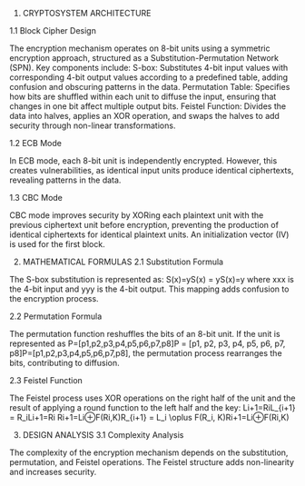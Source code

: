 1.	CRYPTOSYSTEM ARCHITECTURE

1.1 Block Cipher Design

The encryption mechanism operates on 8-bit units using a symmetric encryption approach, structured as a Substitution-Permutation Network (SPN). Key components include:
 	S-box: Substitutes 4-bit input values with corresponding 4-bit output values according to a predefined table, adding confusion and obscuring patterns in the data.
 	Permutation Table: Specifies how bits are shuffled within each unit to diffuse the input, ensuring that changes in one bit affect multiple output bits.
 	Feistel Function: Divides the data into halves, applies an XOR operation, and swaps the halves to add security through non-linear transformations.

1.2 ECB Mode

In ECB mode, each 8-bit unit is independently encrypted. However, this creates vulnerabilities, as identical input units produce identical ciphertexts, revealing patterns in the data.

1.3 CBC Mode

CBC mode improves security by XORing each plaintext unit with the previous ciphertext unit before encryption, preventing the production of identical ciphertexts for identical plaintext units. An initialization vector (IV) is used for the first block.



2. MATHEMATICAL FORMULAS
2.1 Substitution Formula

The S-box substitution is represented as:
S(x)=yS(x) = yS(x)=y
where xxx is the 4-bit input and yyy is the 4-bit output. This mapping adds confusion to the encryption process.


2.2 Permutation Formula

The permutation function reshuffles the bits of an 8-bit unit. If the unit is represented as P=[p1,p2,p3,p4,p5,p6,p7,p8]P = [p1, p2, p3, p4, p5, p6, p7, p8]P=[p1,p2,p3,p4,p5,p6,p7,p8], the permutation process rearranges the bits, contributing to diffusion.


2.3 Feistel Function

The Feistel process uses XOR operations on the right half of the unit and the result of applying a round function to the left half and the key:
Li+1=RiL_{i+1} = R_iLi+1=Ri Ri+1=Li⊕F(Ri,K)R_{i+1} = L_i \oplus F(R_i, K)Ri+1=Li⊕F(Ri,K)





3. DESIGN ANALYSIS
3.1 Complexity Analysis

The complexity of the encryption mechanism depends on the substitution, permutation, and Feistel operations. The Feistel structure adds non-linearity and increases security.

